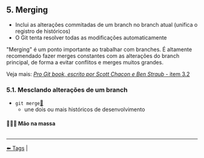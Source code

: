 ## 5. Merging

- Inclui as alterações commitadas de um branch no branch atual (unifica o registro de históricos)
- O Git tenta resolver todas as modificações automaticamente

"Merging" é um ponto importante ao trabalhar com branches. É altamente recomendado fazer merges constantes com as alterações do branch principal, de forma a evitar conflitos e merges muitos grandes.

Veja mais: [_Pro Git book, escrito por Scott Chacon e Ben Straub_ - item 3.2](https://git-scm.com/book/pt-br/v2/Branches-no-Git-O-b%C3%A1sico-de-Ramifica%C3%A7%C3%A3o-Branch-e-Mesclagem-Merge)

### 5.1. Mesclando alterações de um branch

- `git merge`[🔗](https://git-scm.com/docs/git-merge/pt_BR)
  - une dois ou mais históricos de desenvolvimento

#### 👨🏽‍💻 Mão na massa

```bash

```

---

[⬅️ Tags](./git-commands-04.md) | [](./git-commands-05.md)
